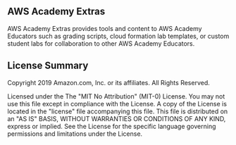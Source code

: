 ## AWS Academy Extras

AWS Academy Extras provides tools and content to AWS Academy Educators such as grading scripts, cloud formation lab templates, or custom student labs for collaboration to other AWS Academy Educators.

## License Summary

Copyright 2019 Amazon.com, Inc. or its affiliates. All Rights Reserved.

Licensed under the The "MIT No Attribution" (MIT-0) License. You may not use this file except in compliance with the License. A copy of the License is located in the "license" file accompanying this file. This file is distributed on an "AS IS" BASIS, WITHOUT WARRANTIES OR CONDITIONS OF ANY KIND, express or implied. See the License for the specific language governing permissions and limitations under the License.
